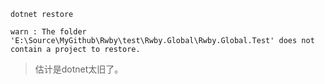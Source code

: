 
```
dotnet restore
```

```
warn : The folder 'E:\Source\MyGithub\Rwby\test\Rwby.Global\Rwby.Global.Test' does not contain a project to restore.
```

> 估计是dotnet太旧了。